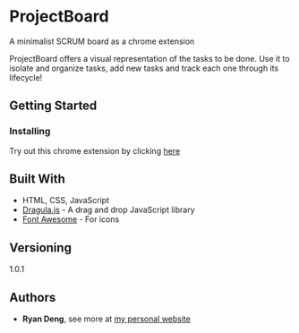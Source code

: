 # ProjectBoard
A minimalist SCRUM board as a chrome extension 

ProjectBoard offers a visual representation of the tasks to be done. Use it to isolate and organize tasks,  add new tasks and track each one through its lifecycle! 
## Getting Started


### Installing

Try out this chrome extension by clicking [here](https://chrome.google.com/webstore/detail/project-board/liglafjdnkknphlhlfcmdlddhmgdfdgm) 

## Built With
* HTML, CSS, JavaScript
* [Dragula.js](https://bevacqua.github.io/dragula/) - A drag and drop JavaScript library 
* [Font Awesome](https://fontawesome.com/) - For icons 

## Versioning

1.0.1

## Authors

* **Ryan Deng**, see more at [my personal website](https://ryandeng.me)



